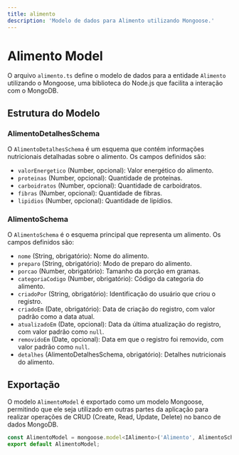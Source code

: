 ```yaml
---
title: alimento
description: 'Modelo de dados para Alimento utilizando Mongoose.'
---
```


# Alimento Model

O arquivo `alimento.ts` define o modelo de dados para a entidade `Alimento` utilizando o Mongoose, uma biblioteca do Node.js que facilita a interação com o MongoDB.

## Estrutura do Modelo

### AlimentoDetalhesSchema

O `AlimentoDetalhesSchema` é um esquema que contém informações nutricionais detalhadas sobre o alimento. Os campos definidos são:

- `valorEnergetico` (Number, opcional): Valor energético do alimento.
- `proteinas` (Number, opcional): Quantidade de proteínas.
- `carboidratos` (Number, opcional): Quantidade de carboidratos.
- `fibras` (Number, opcional): Quantidade de fibras.
- `lipidios` (Number, opcional): Quantidade de lipídios.

### AlimentoSchema

O `AlimentoSchema` é o esquema principal que representa um alimento. Os campos definidos são:

- `nome` (String, obrigatório): Nome do alimento.
- `preparo` (String, obrigatório): Modo de preparo do alimento.
- `porcao` (Number, obrigatório): Tamanho da porção em gramas.
- `categoriaCodigo` (Number, obrigatório): Código da categoria do alimento.
- `criadoPor` (String, obrigatório): Identificação do usuário que criou o registro.
- `criadoEm` (Date, obrigatório): Data de criação do registro, com valor padrão como a data atual.
- `atualizadoEm` (Date, opcional): Data da última atualização do registro, com valor padrão como `null`.
- `removidoEm` (Date, opcional): Data em que o registro foi removido, com valor padrão como `null`.
- `detalhes` (AlimentoDetalhesSchema, obrigatório): Detalhes nutricionais do alimento.

## Exportação

O modelo `AlimentoModel` é exportado como um modelo Mongoose, permitindo que ele seja utilizado em outras partes da aplicação para realizar operações de CRUD (Create, Read, Update, Delete) no banco de dados MongoDB.

```javascript
const AlimentoModel = mongoose.model<IAlimento>('Alimento', AlimentoSchema, 'Alimentos');
export default AlimentoModel;
```